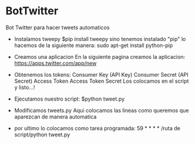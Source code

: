 # BotTwitter
Bot Twitter para hacer tweets automaticos

- Instalamos tweepy
$pip install tweepy
sino tenemos instalado "pip" lo hacemos de la siguiente manera: sudo apt-get install python-pip
 
- Creamos una aplicacion
En la siguiente pagina creamos la aplicacion: https://apps.twitter.com/app/new
 
- Obtenemos los tokens:
Consumer Key (API Key)
Consumer Secret (API Secret)
Access Token
Access Token Secret
Los colocamos en el script y listo...!
 
- Ejecutamos nuestro script:
$python tweet.py
 
- Modificamos tweets.py
Aqui colocamos las lineas como queremos que aparezcan de manera automatica
 
- por ultimo lo colocamos como tarea programada:
59 * * * * /ruta de script/python tweet.py
